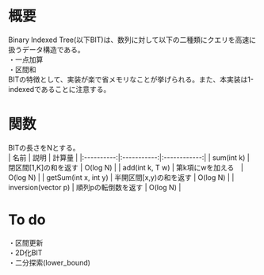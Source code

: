 # 概要
Binary Indexed Tree(以下BIT)は、数列に対して以下の二種類にクエリを高速に扱うデータ構造である。  
・一点加算  
・区間和  
BITの特徴として、実装が楽で省メモリなことが挙げられる。また、本実装は1-indexedであることに注意する。

# 関数
BITの長さをNとする。  
| 名前 | 説明 | 計算量 |
|:----------:|:-----------:|:------------:|
| sum(int k) | 閉区間[1,K]の和を返す | O(log N) |
| add(int k, T w) | 第k項にwを加える　| O(log N) |
| getSum(int x, int y) | 半開区間[x,y)の和を返す | O(log N) |
| inversion(vector<int> p) | 順列pの転倒数を返す | O(log N) |

# To do
・区間更新  
・2D化BIT  
・二分探索(lower_bound)  
